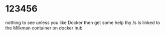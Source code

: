 # 123456
nothing to see unless you like Docker then get some help thy /s
Is linked to the Milkman container on docker hub
